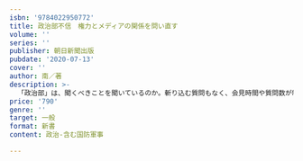 ```yaml
---
isbn: '9784022950772'
title: 政治部不信　権力とメディアの関係を問い直す
volume: ''
series: ''
publisher: 朝日新聞出版
pubdate: '2020-07-13'
cover: ''
author: 南／著
description: >-
  「政治部」は、聞くべきことを聞いているのか。斬り込む質問もなく、会見時間や質問数が制限されようと、オフレコ取材と称して政治家と「メシ」を共にする姿に多くの批判が集まる。記者は「共犯者」であってはならない。政治取材の現場を知る筆者が、旧態依然とした体質に警鐘を鳴らす。
price: '790'
genre: ''
target: 一般
format: 新書
content: 政治-含む国防軍事

---
```

